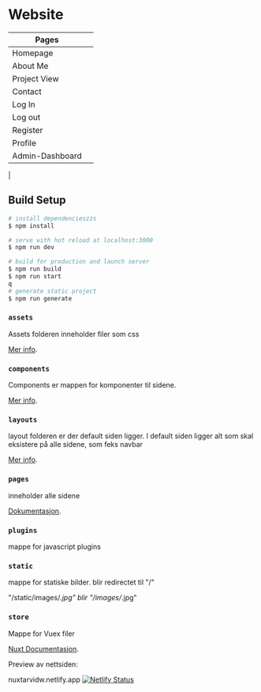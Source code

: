 # Website
|Pages|              |
|------|-----------|
|Homepage       |
|About Me       |
|Project View   |
|Contact        |
|Log In         |
|Log out        |
|Register       |
|Profile        |
|Admin-Dashboard|
|
## Build Setup

```bash
# install dependencieszzs
$ npm install

# serve with hot reload at localhost:3000
$ npm run dev

# build for production and launch server
$ npm run build
$ npm run start
q
# generate static project
$ npm run generate
```

### `assets`

Assets folderen inneholder filer som css

[Mer info](https://nuxtjs.org/docs/2.x/directory-structure/assets).

### `components`

Components er mappen for komponenter til sidene.

[Mer info](https://nuxtjs.org/docs/2.x/directory-structure/components).

### `layouts`

layout folderen er der default siden ligger. I default siden ligger alt som skal eksistere på alle sidene, som feks navbar

[Mer info](https://nuxtjs.org/docs/2.x/directory-structure/layouts).


### `pages`

inneholder alle sidene

[Dokumentasjon](https://nuxtjs.org/docs/2.x/get-started/routing).

### `plugins`

mappe for javascript plugins


### `static`

mappe for statiske bilder. blir redirectet til "/"

"/static/images/*.jpg" blir "/images/*.jpg"



### `store`

Mappe for Vuex filer

[Nuxt Documentasjon](https://nuxtjs.org/docs/2.x/directory-structure/store).

Preview av nettsiden:

nuxtarvidw.netlify.app
[![Netlify Status](https://api.netlify.com/api/v1/badges/97442c79-53d4-407e-b79c-2fc524c83347/deploy-status)](https://app.netlify.com/sites/nuxtarvidw/deploys)
